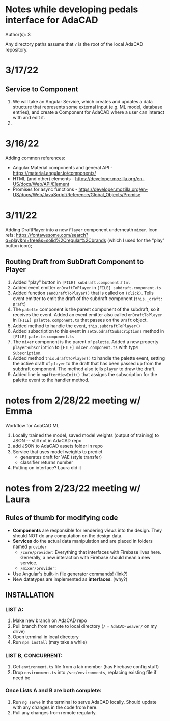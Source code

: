 # Notes while developing pedals interface for AdaCAD

Author(s): S

Any directory paths assume that `/` is the root of the local AdaCAD repository.

# 3/17/22

## Service to Component
1. We will take an Angular Service, which creates and updates a data structure that represents some external input (e.g. ML model, database entries), and create a Component for AdaCAD where a user can interact with and edit it.
2. 

# 3/16/22
Adding common references: 
- Angular Material components and general API - https://material.angular.io/components/
- HTML (and other) elements - https://developer.mozilla.org/en-US/docs/Web/API/Element
- Promises for async functions - https://developer.mozilla.org/en-US/docs/Web/JavaScript/Reference/Global_Objects/Promise

# 3/11/22
Adding DraftPlayer into a new `Player` component underneath `mixer`.
Icon refs: https://fontawesome.com/search?q=play&m=free&s=solid%2Cregular%2Cbrands (which I used for the "play" button icon);

## Routing Draft from SubDraft Component to Player  

1. Added "play" button in `[FILE] subdraft.component.html`
2. Added event emitter `onDraftToPlayer` in `[FILE] subdraft.component.ts`
3. Added function `sendDraftToPlayer()` that is called on `(click)`. Tells event emitter to emit the draft of the subdraft component (`this._draft: Draft`)
4. The `palette` component is the parent component of the subdraft, so it receives the event. Added an event emitter also called `onDraftToPlayer` in `[FILE] palette.component.ts` that passes on the `Draft` object.
5. Added method to handle the event, `this.subdraftToPlayer()`
6. Added subscription to this event in `setSubdraftSubscriptions` method in `[FILE] palette.component.ts`
7. The `mixer` component is the parent of `palette`. Added a new property `playerSubscription` to `[FILE] mixer.component.ts` with type `Subscription`.
8. Added method `this.draftToPlayer()` to handle the palette event, setting the active draft of `player` to the draft that has been passed up from the subdraft component. The method also tells `player` to draw the draft.
9. Added line in `ngAfterViewInit()` that assigns the subscription for the palette event to the handler method.


# notes from 2/28/22 meeting w/ Emma
Workflow for AdaCAD ML
1. Locally trained the model, saved model weights (output of training) to JSON -- still not in AdaCAD repo
2. add JSON to AdaCAD assets folder in repo
3. Service that uses model weights to predict
    - generates draft for VAE (style transfer)
    - classifier returns number
4. Putting on interface? Laura did it

# notes from 2/23/22 meeting w/ Laura
## Rules of thumb for modifying code
- **Components** are responsible for rendering *views* into the design. They should NOT do any computation on the design data.
- **Services** do the actual data manipulation and are placed in folders named `provider`
    - `/core/provider`: Everything that interfaces with Firebase lives here. Generally, a new interaction with Firebase should mean a new service.
    - `/mixer/provider`: 
- Use Angular's built-in file generator commands! (link?)
- New datatypes are implemented as **interfaces**. (why?)

## INSTALLATION
### LIST A:
1. Make new branch on AdaCAD repo
2. Pull branch from remote to local directory (`/` = `AdaCAD-weaver/` on my drive)
3. Open terminal in local directory
4. Run `npm install` (may take a while)

### LIST B, CONCURRENT:
1. Get `environment.ts` file from a lab member (has Firebase config stuff)
2. Drop `environment.ts` into `/src/environments`, replacing existing file if need be

### Once Lists A and B are both complete:
1. Run `ng serve` in the terminal to serve AdaCAD locally. Should update with any changes in the code from here.
2. Pull any changes from remote regularly.
